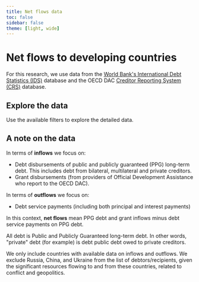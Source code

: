 ```yaml
---
title: Net flows data
toc: false
sidebar: false
theme: [light, wide]
---
```



# Net flows to developing countries

For this research, we use data from the [World Bank's International Debt Statistics (IDS)](https://databank.worldbank.org/source/international-debt-statistics) database and the OECD DAC [Creditor Reporting System (CRS)](https://stats.oecd.org/Index.aspx?DataSetCode=crs1) database.

## Explore the data
Use the available filters to explore the detailed data.


## A note on the data

In terms of **inflows** we focus on:
- Debt disbursements of public and publicly guaranteed (PPG) long-term debt. This includes debt from bilateral, multilateral and private creditors.
- Grant disbursements (from providers of Official Development Assistance who report to the OECD DAC). 


In terms of **outflows** we focus on:
- Debt service payments (including both principal and interest payments)

In this context, **net flows** mean PPG debt and grant inflows minus debt service payments on PPG debt.

All debt is Public and Publicly Guaranteed long-term debt. In other words, "private" debt (for example) is debt public debt owed to private creditors.

<div class="note">
We only include countries with available data on inflows and outflows. We exclude Russia, China, and Ukraine from the list of debtors/recipients, given the significant resources flowing to and from these countries, related to conflict and geopolitics.
</div>

